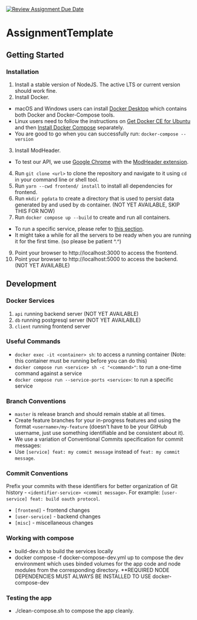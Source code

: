 [![Review Assignment Due Date](https://classroom.github.com/assets/deadline-readme-button-24ddc0f5d75046c5622901739e7c5dd533143b0c8e959d652212380cedb1ea36.svg)](https://classroom.github.com/a/6BOvYMwN)
# AssignmentTemplate

## Getting Started

### Installation

1. Install a stable version of NodeJS. The active LTS or current version should work fine.
2. Install Docker.

- macOS and Windows users can install [Docker Desktop](https://www.docker.com/products/docker-desktop) which contains both Docker and Docker-Compose tools.
- Linux users need to follow the instructions on [Get Docker CE for Ubuntu](https://docs.docker.com/install/linux/docker-ce/ubuntu/) and then [Install Docker Compose](https://docs.docker.com/compose/install/) separately.
- You are good to go when you can successfully run:
  `docker-compose --version`

3. Install ModHeader.

- To test our API, we use [Google Chrome](https://www.google.com/chrome/) with the [ModHeader extension](https://chrome.google.com/webstore/detail/modheader/idgpnmonknjnojddfkpgkljpfnnfcklj?hl=en).

4. Run `git clone <url>` to clone the repository and navigate to it using `cd` in your command line or shell tool.
5. Run `yarn --cwd frontend/ install` to install all dependencies for frontend.
6. Run `mkdir pgdata` to create a directory that is used to persist data generated by and used by `db` container. (NOT YET AVAILABLE, SKIP THIS FOR NOW)
7. Run `docker compose up --build` to create and run all containers.

- To run a specific service, please refer to [this section](#useful-commands).
- It might take a while for all the servers to be ready when you are running it for the first time. (so please be patient ^.^)

9. Point your browser to http://localhost:3000 to access the frontend.
10. Point your browser to http://localhost:5000 to access the backend. (NOT YET AVAILABLE)

## Development

### Docker Services

1. `api` running backend server (NOT YET AVAILABLE)
2. `db` running postgresql server (NOT YET AVAILABLE)
3. `client` running frontend server

### Useful Commands

- `docker exec -it <container> sh`: to access a running container (Note: this container must be running before you can do this)
- `docker compose run <service> sh -c "<command>"`: to run a one-time command against a service
- `docker compose run --service-ports <service>`: to run a specific service

### Branch Conventions

- `master` is release branch and should remain stable at all times.
- Create feature branches for your in-progress features and using the format `<username>/my-feature` (doesn't have to be your GitHub username, just use something identifiable and be consistent about it).
- We use a variation of Conventional Commits specification for commit messages:
- Use `[service] feat: my commit message` instead of `feat: my commit message`.

### Commit Conventions

Prefix your commits with these identifiers for better organization of Git history - `<identifier-service> <commit message>`. For example: `[user-service] feat: build oauth protocol`.

- `[frontend]` - frontend changes
- `[user-service]` - backend changes
- `[misc]` - miscellaneous changes

### Working with compose
- build-dev.sh to build the services locally
- docker compose -f docker-compose-dev.yml up to compose the dev environment which uses binded volumes for the app code and node modules from the corresponding directory. **REQUIRED NODE DEPENDENCIES MUST ALWAYS BE INSTALLED TO USE docker-compose-dev

### Testing the app
- ./clean-compose.sh <compose-file> to compose the app cleanly.